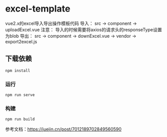 # excel-template
vue2.x的excel导入导出操作模板代码
导入：
src -> component -> uploadExcel.vue
注意：
导入的时候需要将axios的请求头的responseType设置为blob
导出：
src -> component -> downExcel.vue
                 -> vendor -> export2excel.js

## 下载依赖
```
npm install
```

### 运行
```
npm run serve
```

### 构建
```
npm run build
```
参考文档：https://juejin.cn/post/7012189702849560590
